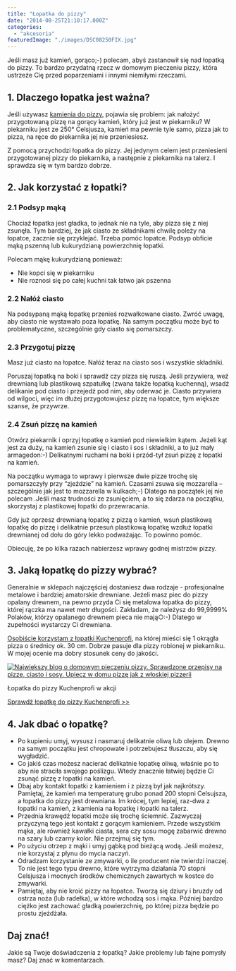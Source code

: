 ```yaml
---
title: "Łopatka do pizzy"
date: "2014-08-25T21:10:17.000Z"
categories: 
  - "akcesoria"
featuredImage: "./images/DSC08250FIX.jpg"
---
```


Jeśli masz już kamień, gorąco;-) polecam, abyś zastanowił się nad łopatką do pizzy. To bardzo przydatną rzecz w domowym pieczeniu pizzy, która ustrzeże Cię przed poparzeniami i innymi niemiłymi rzeczami.

## 1\. Dlaczego łopatka jest ważna?

Jeśli używasz <a href="/kamien-pizzy/">kamienia do pizzy</a>, pojawia się problem: jak nałożyć przygotowaną pizzę na gorący kamień, który już jest w piekarniku? W piekarniku jest ze 250° Celsjusza, kamień ma pewnie tyle samo, pizza jak to pizza, na ręce do piekarnika jej nie przeniesiesz.

Z pomocą przychodzi łopatka do pizzy. Jej jedynym celem jest przeniesieni przygotowanej pizzy do piekarnika, a następnie z piekarnika na talerz. I sprawdza się w tym bardzo dobrze.

## 2\. Jak korzystać z łopatki?

### 2.1 Podsyp mąką

Chociaż łopatka jest gładka, to jednak nie na tyle, aby pizza się z niej zsunęła. Tym bardziej, że jak ciasto ze składnikami chwilę poleży na łopatce, zacznie się przyklejać. Trzeba pomóc łopatce. Podsyp obficie mąką pszenną lub kukurydzianą powierzchnię łopatki.

Polecam mąkę kukurydzianą ponieważ:

- Nie kopci się w piekarniku
- Nie roznosi się po całej kuchni tak łatwo jak pszenna

### 2.2 Nałóż ciasto

Na podsypaną mąką łopatkę przenieś rozwałkowane ciasto. Zwróć uwagę, aby ciasto nie wystawało poza łopatkę. Na samym początku może być to problematyczne, szczególnie gdy ciasto się pomarszczy.

### 2.3 Przygotuj pizzę

Masz już ciasto na łopatce. Nałóż teraz na ciasto sos i wszystkie składniki.

Poruszaj łopatką na boki i sprawdź czy pizza się ruszą. Jeśli przywiera, weź drewnianą lub plastikową szpatułkę (zwana także łopatką kuchenną), wsadź delikanie pod ciasto i przejedź pod nim, aby oderwać je. Ciasto przywiera od wilgoci, więc im dłużej przygotowujesz pizzę na łopatce, tym większe szanse, że przywrze.

### 2.4 Zsuń pizzę na kamień

Otwórz piekarnik i oprzyj łopatkę o kamień pod niewielkim kątem. Jeżeli kąt jest za duży, na kamień zsunie się i ciasto i sos i składniki, a to już mały armagedon:-) Delikatnymi ruchami na boki i przód-tył zsuń pizzę z łopatki na kamień.

Na początku wymaga to wprawy i pierwsze dwie pizze trochę się pomarszczyły przy “zjeździe” na kamień. Czasami zsuwa się mozzarella – szczególnie jak jest to mozzarella w kulkach;-) Dlatego na początek jej nie polecam .Jeśli masz trudności ze zsunięciem, a to się zdarza na początku, skorzystaj z plastikowej łopatki do przewracania.

Gdy już oprzesz drewnianą łopatkę z pizzą o kamień, wsuń plastikową łopatkę do pizzę i delikatnie przesuń plastikową łopatkę wzdłuż łopatki drewnianej od dołu do góry lekko podważając. To powinno pomóc.

Obiecuję, że po kilka razach nabierzesz wprawy godnej mistrzów pizzy.

## 3\. Jaką łopatkę do pizzy wybrać?

Generalnie w sklepach najczęściej dostaniesz dwa rodzaje - profesjonalne metalowe i bardziej amatorskie drewniane. Jeżeli masz piec do pizzy opalany drewnem, na pewno przyda Ci się metalowa łopatka do pizzy, której rączka ma nawet metr długości. Zakładam, że należysz do 99,9999% Polaków, którzy opalanego drewnem pieca nie mają○:-) Dlatego w zupełności wystarczy Ci drewniana.

[Osobiście korzystam z łopatki Kuchenprofi](http://www.ceneo.pl/10200823#cid=7705&crid=64017&pid=5958), na której mieści się 1 okrągła pizza o średnicy ok. 30 cm. Dobrze pasuje dla pizzy robionej w piekarniku. W mojej ocenie ma dobry stosunek ceny do jakości.

[![Największy blog o domowym pieczeniu pizzy. Sprawdzone przepisy na pizze, ciasto i sosy. Upiecz w domu pizzę jak z włoskiej pizzerii](./images/DSC08250FIX-300x227.jpg)](http://www.ceneo.pl/10200823#cid=7705&crid=64017&pid=5958)

Łopatka do pizzy Kuchenprofi w akcji

[Sprawdź łopatkę do pizzy Kuchenprofi >>](http://www.ceneo.pl/10200823#cid=7705&crid=64017&pid=5958)

## 4\. Jak dbać o łopatkę?

- Po kupieniu umyj, wysusz i nasmaruj delikatnie oliwą lub olejem. Drewno na samym początku jest chropowate i potrzebujesz tłuszczu, aby się wygładzić.
- Co jakiś czas możesz nacierać delikatnie łopatkę oliwą, właśnie po to aby nie straciła swojego poślizgu. Wtedy znacznie łatwiej będzie Ci zsunąć pizzę z łopatki na kamień.
- Dbaj aby kontakt łopatki z kamieniem i z pizzą był jak najkrótszy. Pamiętaj, że kamień ma temperaturę grubo ponad 200 stopni Celsujsza, a łopatka do pizzy jest drewniana. Im krócej, tym lepiej, raz-dwa z łopatki na kamień, z kamienia na łopatkę i łopatki na talerz.
- Przednia krawędź łopatki może się trochę ściemnić. Zazwyczaj przyczyną tego jest kontakt z gorącym kamieniem. Przede wszystkim mąka, ale również kawałki ciasta, sera czy sosu mogę zabarwić drewno na szary lub czarny kolor. Nie przejmuj się tym.
- Po użyciu otrzep z mąki i umyj gąbką pod bieżącą wodą. Jeśli możesz, nie korzystaj z płynu do mycia naczyń.
- Odradzam korzystanie ze zmywarki, o ile producent nie twierdzi inaczej. To nie jest tego typu drewno, które wytrzyma działania 70 stopni Celsjusza i mocnych środków chemicznych zawartych w kostce do zmywarki.
- Pamiętaj, aby nie kroić pizzy na łopatce. Tworzą się dziury i bruzdy od ostrza noża (lub radełka), w które wchodzą sos i mąka. Później bardzo ciężko jest zachować gładką powierzchnię, po której pizza będzie po prostu zjeżdżała.

## Daj znać!

Jakie są Twoje doświadczenia z łopatką? Jakie problemy lub fajne pomysły masz? Daj znać w komentarzach.
